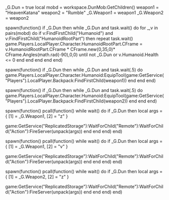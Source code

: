 _G.Dun = true
local mobd = workspace.DunMob:GetChildren()
weapon1 = "HeavenKatana"
weapon2 = "Rumble"
_G.Weapon1 = weapon1
_G.Weapon2 = weapon2




spawn(function()
    if _G.Dun then
        while _G.Dun and task.wait() do
            for _,v in pairs(mobd) do
            if v:FindFirstChild("Humanoid") and v:FindFirstChild("HumanoidRootPart") then
                  repeat 
                      task.wait()
                        game.Players.LocalPlayer.Character.HumanoidRootPart.CFrame = v.HumanoidRootPart.CFrame * CFrame.new(0,35,0)* CFrame.Angles(math.rad(-90),0,0)
                  until not _G.Dun or v.Humanoid.Health <= 0
               end
            end
         end
      end
   end)




spawn(function()
    if _G.Dun then
        while _G.Dun and task.wait(.5) do
            game.Players.LocalPlayer.Character.Humanoid:EquipTool(game:GetService("Players").LocalPlayer.Backpack:FindFirstChild(weapon1))
        end
    end
end)



spawn(function()
    if _G.Dun then
        while _G.Dun and task.wait(.5) do
            game.Players.LocalPlayer.Character.Humanoid:EquipTool(game:GetService("Players").LocalPlayer.Backpack:FindFirstChild(weapon2))
        end
    end
end)



spawn(function()
    pcall(function()
        while wait() do
        if _G.Dun then
local args = {
    [1] = _G.Weapon1,
    [2] = "z"
}

game:GetService("ReplicatedStorage"):WaitForChild("Remote"):WaitForChild("Action"):FireServer(unpack(args))
end
end
end)
end)



spawn(function()
    pcall(function()
        while wait() do
        if _G.Dun then
local args = {
    [1] = _G.Weapon1,
    [2] = "v"
}

game:GetService("ReplicatedStorage"):WaitForChild("Remote"):WaitForChild("Action"):FireServer(unpack(args))
end
end
end)
end)




spawn(function()
    pcall(function()
        while wait() do
        if _G.Dun then
local args = {
    [1] = _G.Weapon2,
    [2] = "z"
}

game:GetService("ReplicatedStorage"):WaitForChild("Remote"):WaitForChild("Action"):FireServer(unpack(args))
end
end
end)
end)
